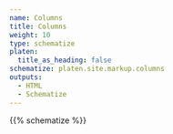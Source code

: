 ```yaml
---
name: Columns
title: Columns
weight: 10
type: schematize
platen:
  title_as_heading: false
schematize: platen.site.markup.columns
outputs:
  - HTML
  - Schematize
---
```


{{% schematize %}}

